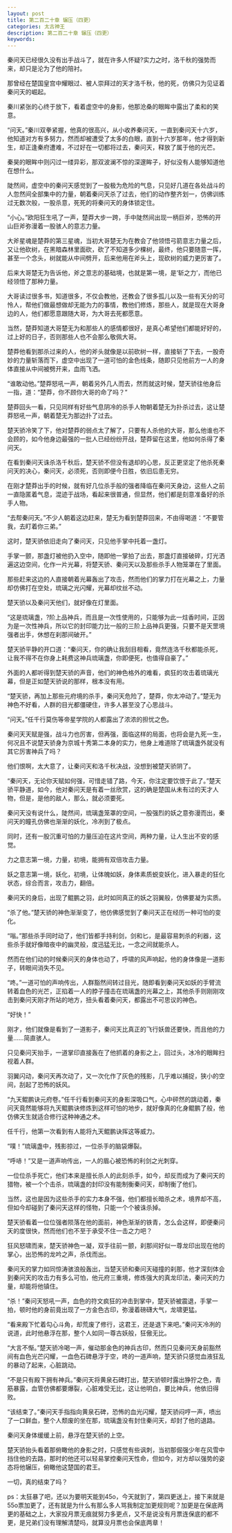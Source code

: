 ```yaml
---
layout: post
title: 第二百二十章 辗压（四更）
categories: 太古神王
description: 第二百二十章 辗压（四更）
keywords:
---
```


秦问天已经很久没有出手战斗了，就在许多人怀疑?实力之时，洛千秋的强势而来，却只是沦为了他的陪衬。

那曾经在楚国皇宫中耀眼过、被人崇拜过的天才洛千秋，他的死，仿佛只为见证着秦问天的崛起。

秦川紧张的心终于放下，看着虚空中的身影，他那沧桑的眼眸中露出了柔和的笑意。

“问天。”秦川双拳紧握，他真的很高兴，从小收养秦问天，一直到秦问天十六岁，他知道对方有多努力，然而却被遭受了太多的白眼，直到十六岁那年，他才得到新生，却正逢秦府遭难，不过好在一切都将过去，秦问天，释放了属于他的光芒。

秦昊的眼眸中则闪过一缕异彩，那双波澜不惊的深邃眸子，好似没有人能够知道他在想什么。

陡然间，虚空中的秦问天感觉到了一股极为危险的气息，只见好几道在各处战斗的人忽然间全部集中的力量，朝着秦问天杀了过去，他们的动作整齐划一，仿佛训练过无数次般，一股杀意，死死的将秦问天的身体锁定住。

“小心。”欧阳狂生吼了一声，楚莽大步一跨，手中陡然间出现一柄巨斧，恐怖的开山巨斧弥漫着一股骇人的意志力量。

大斧星魂是楚莽的第三星魂，当初大哥楚无为在教会了他领悟弓箭意志力量之后，又让他砍树，在黑暗森林里面砍，砍了不知道多少棵树，最终，他只要随意一挥，甚至一个念头，树就能从中间劈开，后来他用在斧头上，现砍树的威力更厉害了。

后来大哥楚无为告诉他，斧之意志的基础境，也就是第一境，是‘斩之力’，而他已经领悟了那种力量。

大哥读过很多书，知道很多，不仅会教他，还教会了很多孤儿以及一些有天分的可怜人，帮他们做最想做却无能为力的事情，教他们修炼，那些人，就是现在大哥身边的人，他们都愿意跟随大哥，为大哥去死都愿意。

当然，楚莽知道大哥楚无为和那些人的感情都很好，是真心希望他们都能好好的，过上好的日子，否则那些人也不会那么敬佩大哥。

楚莽他看到那杀过来的人，他的斧头就像是以前砍树一样，直接斩了下去，一股奇妙的力量斩落而下，虚空中出现了一道可怕的金色线条，随即只见他前方一人的身体直接从中间被劈开来，血雨飞洒。

“谁敢动他。”楚莽怒吼一声，朝着另外几人而去，然而就这时候，楚天骄往他身后一指，道：“楚莽，你不顾你大哥的命了吗？”

楚莽回头一看，只见同样有好些气息阴冷的杀手人物朝着楚无为扑杀过去，这让楚莽怒吼一声，朝着楚无为那边扑了过去。

楚天骄冷笑了下，他对楚莽的弱点太了解了，只要有人杀他的大哥，那么他谁也不会顾的，如今他身边最强的一批人已经纷纷开战，楚莽留在这里，他如何杀得了秦问天。

在看到秦问天诛杀洛千秋后，楚天骄不但没有退却的心思，反正更坚定了他杀死秦问天的决心，秦问天，必须死，否则即便今日胜，依旧后患无穷。

在刚才楚莽出手的时候，就有好几位杀手般的强者降临在秦问天身边，这些人之前一直隐匿着气息，混迹于战场，看起来很普通，但显然，他们都是刻意准备好的杀手人物。

“去帮秦问天。”不少人朝着这边赶来，楚无为看到楚莽回来，不由得喝道：“不要管我，去盯着你三弟。”

这时，楚天骄依旧走向了秦问天，只见他手掌中托着一盏灯。

手掌一颤，那盏灯被他扔入空中，随即他一掌拍了出去，那盏灯直接破碎，灯光洒遍这边空间，化作一片光幕，将楚天骄、秦问天以及那些杀手人物笼罩在了里面。

那些赶来这边的人直接朝着光幕轰出了攻击，然而他们的掌力打在光幕之上，力量却仿佛打在空处，琉璃之光闪耀，光幕却纹丝不动。

楚天骄以及秦问天他们，就好像在灯里面。

“这是琉璃盏，?阶上品神兵，而且是一次性使用的，只能够为此一炷香时间，正因为是一次性神兵，所以它的封印能力比一般的三阶上品神兵更强，只要不是天罡境强者出手，休想在刹那间破开。”

楚天骄平静的开口道：“秦问天，你的确让我刮目相看，竟然连洛千秋都能杀死，让我不得不在你身上耗费这神兵琉璃盏，你即便死，也值得自豪了。”

外面的人都听得到楚天骄的声音，他们的神色格外的难看，疯狂的攻击着琉璃光幕，但是正如楚天骄说的那样，根本没有用。

“楚天骄，再加上那些元府境的杀手，秦问天危险了，楚莽，你太冲动了。”楚无为神色不好看，人群的目光都僵硬住，许多人甚至没了心思战斗。

“问天。”任千行莫伤等帝星学院的人都露出了浓浓的担忧之色。

秦问天天赋是强，战斗力也厉害，但再强，面临这样的局面，也将会是九死一生，何况且不说楚天骄身为京城十秀第二本身的实力，他身上难道除了琉璃盏外就没有其它厉害神兵了吗？

他们恨啊，太大意了，让秦问天和洛千秋决战，没想到被楚天骄阴了。

“秦问天，无论你天赋如何强，可惜走错了路，今天，你注定要饮恨于此了。”楚天骄平静道，如今，他对秦问天是有着一丝欣赏，这的确是楚国从未有过的天才人物，但是，是他的敌人，那么，就必须要死。

秦问天没有说什么，陡然间，琉璃盏笼罩的空间，一股强烈的妖之意弥漫而出，秦问天的瞳孔仿佛也渐渐的妖化，冷冽到了极点。

同时，还有一股沉重可怕的力量压迫在这片空间，两种力量，让人生出不安的感觉。

力之意志第一境，力量，初境，能拥有双倍攻击力量。

妖之意志第一境，妖化，初境，让体魄如妖，身体素质蜕变妖化，进入暴走的狂化状态，综合而言，攻击力，翻倍。

秦问天的身后，出现了鲲鹏之羽，此时如同真正的妖之羽翼般，仿佛要凝为实质。

“杀了他。”楚天骄的神色渐渐变了，他仿佛感觉到了秦问天正在经历一种可怕的变化。

“嗡。”那些杀手同时动了，他们皆都手持利剑，剑和匕，是最容易刺杀的利器，这些杀手就好像暗夜中的幽灵般，度迅猛无比，一念之间就能杀人。

然而在他们动的时候秦问天的身体也动了，呼啸的风声响起，他的身体像是一道影子，转眼间消失不见。

“咚。”一道可怕的声响传出，人群豁然间转过目光，随即看到秦问天如妖的手臂流转着血色的光芒，正掐着一人的脖子撞击在琉璃盏的光幕之上，其他杀手则刚刚攻击到秦问天刚才所站的地方，扭头看着秦问天，都露出不可思议的神色。

“好快！”

刚才，他们就像是看到了一道影子，秦问天比真正的飞行妖兽还要快，而且他的力量……简直骇人。

只见秦问天抬手，一道掌印直接轰在了他抓着的身影之上，回过头，冰冷的眼眸扫视着人群。

羽翼闪动，秦问天再次动了，又一次化作了灰色的残影，几乎难以捕捉，狭小的空间，刮起了恐怖的妖风。

“九天鲲鹏诀元府卷。”任千行看到秦问天的身影深吸口气，心中砰然的跳动着，秦问天竟然能够将九天鲲鹏诀修炼到这样可怕的地步，就好像真的化身鲲鹏了般，他仿佛天生就适合修行这种神通之术。

任千行，他第一次看到有人能将九天鲲鹏诀挥这等威力。

“噗！”琉璃盏中，残影掠过，一位杀手的脑袋爆裂。

“呼哧！”又是一道声响传出，一人的眉心被恐怖的利剑之光刺穿。

一位位杀手死亡，他们本来是擅长杀人的此刻杀手，如今，却反而成为了秦问天的猎物，被一个个击杀，琉璃盏的封印没有能制衡秦问天，却制衡了他们。

当然，这也是因为这些杀手的实力本身不强，他们都擅长暗杀之术，境界却不高，但如今却碰到了秦问天这样的怪物，只能一个个被诛杀掉。

楚天骄看着一位位强者陨落在他的面前，神色渐渐的铁青，怎么会这样，即便秦问天的度很快，然而他们也不至于承受不住一击之力吧？

狂风怒啸而来，楚天骄神色一凝，双手往前一颤，刹那间好似一尊龙印出现在他的掌心，出恐怖的龙吟之声，杀伐而出。

秦问天的掌力如同惊涛骇浪般轰出，当楚天骄和秦问天碰撞的刹那，他才深刻体会到秦问天的攻击力有多么可怕，他元府三重境，修炼强大的真龙印法，秦问天的力量，却能将他镇住。

“杀！”秦问天怒吼一声，血色的符文疯狂的冲击到掌中，楚天骄被震退，手掌一拍，顿时他的身前竟出现了一方金色古印，弥漫着磅礴大气，龙啸更猛。

“看来殿下忙着勾心斗角，却荒废了修行，这君王，还是退下来吧。”秦问天冷冽的说道，此时他悬浮在那，整个人如同一尊古妖般，狂傲无比。

“大言不惭。”楚天骄冷喝一声，催动那金色的神兵古印，然而只见秦问天身前豁然间有血色光芒闪耀，一血色石碑悬浮于空，咚的一道声响，楚天骄只感觉血液狂乱的暴动了起来，心脏跳动。

“不是只有殿下拥有神兵。”秦问天将黄泉石碑打出，楚天骄顿时露出狰狞之色，青筋暴露，血管仿佛都要爆裂，心脏难受无比，这让他明白，要比神兵，他依旧得败。

“该结束了。”秦问天手指指向黄泉石碑，恐怖的血光闪耀，楚天骄闷哼一声，喷出了一口鲜血，整个人颓废的坐在那，琉璃盏没有封住秦问天，却封了他的退路。

秦问天身体缓缓上前，悬浮在楚天骄的上空。

楚天骄抬头看着那俯瞰他的身影之时，只感觉有些讽刺，当初那倔强少年在风雪中挡住他的去路，那时的他还可以轻易掌控秦问天性命，但如今，对方却以强势的姿态将他辗压，俯瞰他这楚国的君王。

一切，真的结束了吗？

ps：太狂暴了吧，还以为要明天能到45o，今天就到了，第四更送上，接下来就是55o票加更了，还有就是为什么有那么多人骂我制定加更规则呢？加更是在保底两更的基础之上，大家投月票无痕就努力多更点，又不是说没有月票连保底的都不更，是兄弟们没有理解清楚吗，就算没月票也会保底两章！
